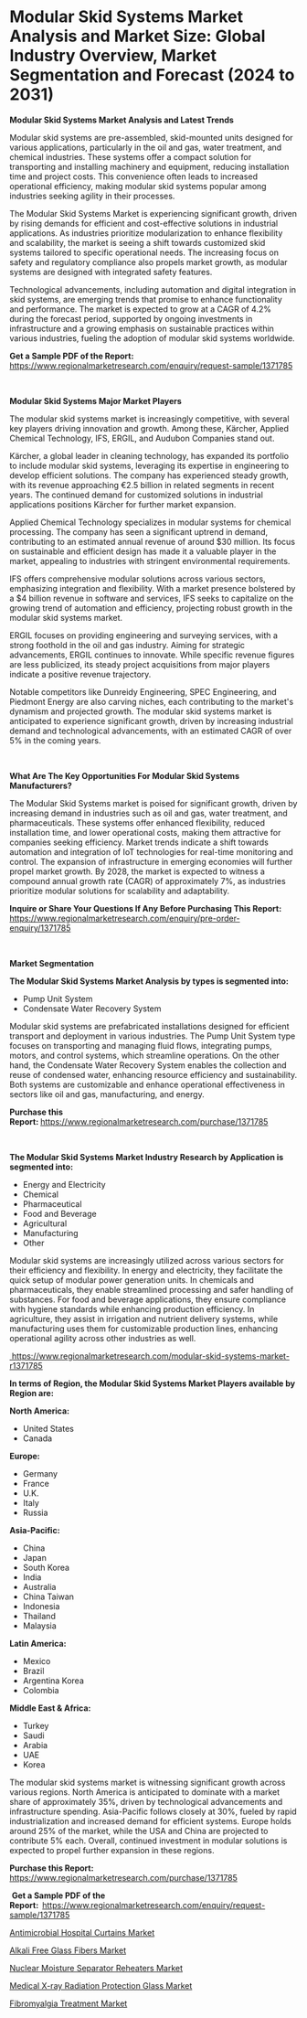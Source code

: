 <p><h1>Modular Skid Systems Market Analysis and Market Size: Global Industry Overview, Market Segmentation and Forecast (2024 to 2031)</h1></p><p><strong>Modular Skid Systems Market Analysis and Latest Trends</strong></p>
<p><p>Modular skid systems are pre-assembled, skid-mounted units designed for various applications, particularly in the oil and gas, water treatment, and chemical industries. These systems offer a compact solution for transporting and installing machinery and equipment, reducing installation time and project costs. This convenience often leads to increased operational efficiency, making modular skid systems popular among industries seeking agility in their processes.</p><p>The Modular Skid Systems Market is experiencing significant growth, driven by rising demands for efficient and cost-effective solutions in industrial applications. As industries prioritize modularization to enhance flexibility and scalability, the market is seeing a shift towards customized skid systems tailored to specific operational needs. The increasing focus on safety and regulatory compliance also propels market growth, as modular systems are designed with integrated safety features.</p><p>Technological advancements, including automation and digital integration in skid systems, are emerging trends that promise to enhance functionality and performance. The market is expected to grow at a CAGR of 4.2% during the forecast period, supported by ongoing investments in infrastructure and a growing emphasis on sustainable practices within various industries, fueling the adoption of modular skid systems worldwide.</p></p>
<p><strong>Get a Sample PDF of the Report:&nbsp;</strong> <a href="https://www.regionalmarketresearch.com/enquiry/request-sample/1371785">https://www.regionalmarketresearch.com/enquiry/request-sample/1371785</a></p>
<p>&nbsp;</p>
<p><strong>Modular Skid Systems Major Market Players</strong></p>
<p><p>The modular skid systems market is increasingly competitive, with several key players driving innovation and growth. Among these, Kärcher, Applied Chemical Technology, IFS, ERGIL, and Audubon Companies stand out.</p><p>Kärcher, a global leader in cleaning technology, has expanded its portfolio to include modular skid systems, leveraging its expertise in engineering to develop efficient solutions. The company has experienced steady growth, with its revenue approaching €2.5 billion in related segments in recent years. The continued demand for customized solutions in industrial applications positions Kärcher for further market expansion.</p><p>Applied Chemical Technology specializes in modular systems for chemical processing. The company has seen a significant uptrend in demand, contributing to an estimated annual revenue of around $30 million. Its focus on sustainable and efficient design has made it a valuable player in the market, appealing to industries with stringent environmental requirements.</p><p>IFS offers comprehensive modular solutions across various sectors, emphasizing integration and flexibility. With a market presence bolstered by a $4 billion revenue in software and services, IFS seeks to capitalize on the growing trend of automation and efficiency, projecting robust growth in the modular skid systems market.</p><p>ERGIL focuses on providing engineering and surveying services, with a strong foothold in the oil and gas industry. Aiming for strategic advancements, ERGIL continues to innovate. While specific revenue figures are less publicized, its steady project acquisitions from major players indicate a positive revenue trajectory.</p><p>Notable competitors like Dunreidy Engineering, SPEC Engineering, and Piedmont Energy are also carving niches, each contributing to the market's dynamism and projected growth. The modular skid systems market is anticipated to experience significant growth, driven by increasing industrial demand and technological advancements, with an estimated CAGR of over 5% in the coming years.</p></p>
<p>&nbsp;</p>
<p><strong>What Are The Key Opportunities For Modular Skid Systems Manufacturers?</strong></p>
<p><p>The Modular Skid Systems market is poised for significant growth, driven by increasing demand in industries such as oil and gas, water treatment, and pharmaceuticals. These systems offer enhanced flexibility, reduced installation time, and lower operational costs, making them attractive for companies seeking efficiency. Market trends indicate a shift towards automation and integration of IoT technologies for real-time monitoring and control. The expansion of infrastructure in emerging economies will further propel market growth. By 2028, the market is expected to witness a compound annual growth rate (CAGR) of approximately 7%, as industries prioritize modular solutions for scalability and adaptability.</p></p>
<p><strong>Inquire or Share Your Questions If Any Before Purchasing This Report:</strong> <a href="https://www.regionalmarketresearch.com/enquiry/pre-order-enquiry/1371785">https://www.regionalmarketresearch.com/enquiry/pre-order-enquiry/1371785</a></p>
<p>&nbsp;</p>
<p><strong>Market Segmentation</strong></p>
<p><strong>The Modular Skid Systems Market Analysis by types is segmented into:</strong></p>
<p><ul><li>Pump Unit System</li><li>Condensate Water Recovery System</li></ul></p>
<p><p>Modular skid systems are prefabricated installations designed for efficient transport and deployment in various industries. The Pump Unit System type focuses on transporting and managing fluid flows, integrating pumps, motors, and control systems, which streamline operations. On the other hand, the Condensate Water Recovery System enables the collection and reuse of condensed water, enhancing resource efficiency and sustainability. Both systems are customizable and enhance operational effectiveness in sectors like oil and gas, manufacturing, and energy.</p></p>
<p><strong>Purchase this Report:&nbsp;</strong><a href="https://www.regionalmarketresearch.com/purchase/1371785">https://www.regionalmarketresearch.com/purchase/1371785</a></p>
<p>&nbsp;</p>
<p><strong>The Modular Skid Systems Market Industry Research by Application is segmented into:</strong></p>
<p><ul><li>Energy and Electricity</li><li>Chemical</li><li>Pharmaceutical</li><li>Food and Beverage</li><li>Agricultural</li><li>Manufacturing</li><li>Other</li></ul></p>
<p><p>Modular skid systems are increasingly utilized across various sectors for their efficiency and flexibility. In energy and electricity, they facilitate the quick setup of modular power generation units. In chemicals and pharmaceuticals, they enable streamlined processing and safer handling of substances. For food and beverage applications, they ensure compliance with hygiene standards while enhancing production efficiency. In agriculture, they assist in irrigation and nutrient delivery systems, while manufacturing uses them for customizable production lines, enhancing operational agility across other industries as well.</p></p>
<p><a href="https://www.regionalmarketresearch.com/modular-skid-systems-market-r1371785">&nbsp;https://www.regionalmarketresearch.com/modular-skid-systems-market-r1371785</a></p>
<p><strong>In terms of Region, the Modular Skid Systems Market Players available by Region are:</strong></p>
<p>
    <p> <strong> North America: </strong>
        <ul>
            <li>United States</li>
            <li>Canada</li>
        </ul>
        </p> 
    <p> <strong> Europe: </strong>
        <ul>
            <li>Germany</li>
            <li>France</li>
            <li>U.K.</li>
            <li>Italy</li>
            <li>Russia</li>
        </ul>
        </p> 
    <p> <strong> Asia-Pacific: </strong>
        <ul>
            <li>China</li>
            <li>Japan</li>
            <li>South Korea</li>
            <li>India</li>
            <li>Australia</li>
            <li>China Taiwan</li>
            <li>Indonesia</li>
            <li>Thailand</li>
            <li>Malaysia</li>
        </ul>
        </p> 
    <p> <strong> Latin America: </strong>
        <ul>
            <li>Mexico</li>
            <li>Brazil</li>
            <li>Argentina Korea</li>
            <li>Colombia</li>
        </ul>
        </p> 
    <p> <strong> Middle East & Africa: </strong>
        <ul>
            <li>Turkey</li>
            <li>Saudi</li>
            <li>Arabia</li>
            <li>UAE</li>
            <li>Korea</li>
        </ul>
    </p>
    </p>
<p><p>The modular skid systems market is witnessing significant growth across various regions. North America is anticipated to dominate with a market share of approximately 35%, driven by technological advancements and infrastructure spending. Asia-Pacific follows closely at 30%, fueled by rapid industrialization and increased demand for efficient systems. Europe holds around 25% of the market, while the USA and China are projected to contribute 5% each. Overall, continued investment in modular solutions is expected to propel further expansion in these regions.</p></p>
<p><strong>Purchase this Report: </strong><a href="https://www.regionalmarketresearch.com/purchase/1371785">https://www.regionalmarketresearch.com/purchase/1371785</a></p>
<p>&nbsp;<strong>Get a Sample PDF of the Report:&nbsp;&nbsp;</strong><a href="https://www.regionalmarketresearch.com/enquiry/request-sample/1371785">https://www.regionalmarketresearch.com/enquiry/request-sample/1371785</a></p>
<p><strong></strong></p>
<p><p><a href="https://www.linkedin.com/pulse/antimicrobial-hospital-curtains-market-industry-landscape-growth-0xamc?trackingId=2LgNSW6ETCmuYDWng%2F01rQ%3D%3D">Antimicrobial Hospital Curtains Market</a></p><p><a href="https://issuu.com/reportprime-2/docs/alkali-free-glass-fibers-market-siz_2e9ccf4a2b5326">Alkali Free Glass Fibers Market</a></p><p><a href="https://medium.com/@lulukerluke_76335/nuclear-moisture-separator-reheaters-market-a-global-and-regional-analysis-focus-on-end-user-a6e94048e405?postPublishedType=repub">Nuclear Moisture Separator Reheaters Market</a></p><p><a href="https://medium.com/@lulukerluke_76335/medical-x-ray-radiation-protection-glass-market-a-global-and-regional-analysis-focus-on-region-c4109aebd4a3">Medical X-ray Radiation Protection Glass Market</a></p><p><a href="https://www.linkedin.com/pulse/what-innovations-market-trends-shaping-fibromyalgia-treatment-j0ktc?trackingId=PI%2FWSI3PQIiCFDsYDlB8OQ%3D%3D">Fibromyalgia Treatment Market</a></p></p>
